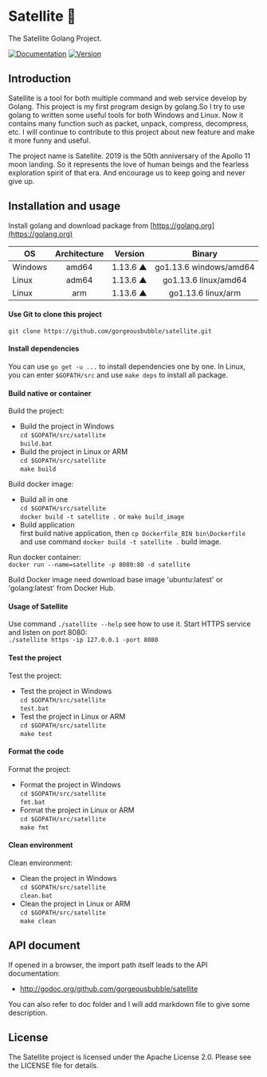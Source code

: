 # Satellite 🌠
The Satellite Golang Project.

[![Documentation](https://img.shields.io/badge/godoc-reference-blue.svg?style=flat-square)](http://godoc.org/github.com/gorgeousbubble/satellite)
[![Version](https://img.shields.io/github/release/gorgeousbubble/satellite.svg?style=flat-square)](https://github.com/gorgeousbubble/satellite/releases/latest)

## Introduction
Satellite is a tool for both multiple command and web service develop by Golang. This project is my first program design by golang.So I try to use golang to written some useful tools for both Windows and Linux. Now it contains many function such as packet, unpack, compress, decompress, etc. I will continue to contribute to this project about new feature and make it more funny and useful.

The project name is Satellite. 2019 is the 50th anniversary of the Apollo 11 moon landing. So it represents the love of human beings and the fearless exploration spirit of that era. And encourage us to keep going and never give up.

## Installation and usage
Install golang and download package from [https://golang.org](https://golang.org)  
  
  | OS            | Architecture  | Version  | Binary                  |
  | ------------- |:-------------:|:--------:| :---------------------: |
  | Windows       | amd64         | 1.13.6 ▲ | go1.13.6 windows/amd64  |
  | Linux         | adm64         | 1.13.6 ▲ | go1.13.6 linux/amd64    |
  | Linux         | arm           | 1.13.6 ▲ | go1.13.6 linux/arm      |

#### Use Git to clone this project  
  `git clone https://github.com/gorgeousbubble/satellite.git`  

#### Install dependencies  
  You can use `go get -u ...` to install dependencies one by one. In Linux, you can enter `$GOPATH/src` and use `make deps` to install all package.
  
#### Build native or container
Build the project:  
  * Build the project in Windows  
    `cd $GOPATH/src/satellite`  
    `build.bat`  
  * Build the project in Linux or ARM  
    `cd $GOPATH/src/satellite`  
    `make build`
    
Build docker image:  
  * Build all in one  
    `cd $GOPATH/src/satellite`  
    `docker build -t satellite .` or `make build_image`
  * Build application  
    first build native application, then `cp Dockerfile_BIN bin\Dockerfile` and use command `docker build -t satellite .` build image.
    
Run docker container:  
  `docker run --name=satellite -p 8080:80 -d satellite`  

Build Docker image need download base image 'ubuntu:latest' or 'golang:latest' from Docker Hub.

#### Usage of Satellite
Use command `./satellite --help` see how to use it. Start HTTPS service and listen on port 8080:  
  `./satellite https -ip 127.0.0.1 -port 8080`  
  
#### Test the project
Test the project:  
  * Test the project in Windows  
    `cd $GOPATH/src/satellite`  
    `test.bat`  
  * Test the project in Linux or ARM  
    `cd $GOPATH/src/satellite`  
    `make test`

#### Format the code
Format the project:  
  * Format the project in Windows  
    `cd $GOPATH/src/satellite`  
    `fmt.bat`  
  * Format the project in Linux or ARM  
    `cd $GOPATH/src/satellite`  
    `make fmt`
    
#### Clean environment
Clean environment:  
  * Clean the project in Windows  
    `cd $GOPATH/src/satellite`  
    `clean.bat`  
  * Clean the project in Linux or ARM  
    `cd $GOPATH/src/satellite`  
    `make clean`
    
## API document
If opened in a browser, the import path itself leads to the API documentation:  
  * http://godoc.org/github.com/gorgeousbubble/satellite
  
You can also refer to doc folder and I will add markdown file to give some description.
    
## License
The Satellite project is licensed under the Apache License 2.0. Please see the LICENSE file for details.
